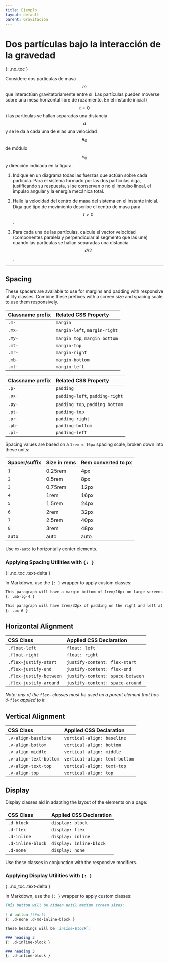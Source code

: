 ```yaml
---
title: Ejemplo
layout: default
parent: Gravitación
---
```


# Dos partículas bajo la interacción de la gravedad
{: .no_toc }

Considere dos partículas de masa $$m$$ que interactúan gravitatoriamente entre sí. Las partículas pueden moverse sobre una mesa horizontal libre de rozamiento. En el instante inicial ($$t = 0$$) las partículas se hallan separadas una distancia $$d$$ y se le da a cada una de ellas una velocidad $$\mathbf{v}_0$$ de módulo $$v_0$$ y dirección indicada en la figura.

1. Indique en un diagrama todas las fuerzas que actúan sobre cada partícula. Para el sistema formado por las dos partículas diga, justificando su respuesta, si se conservan o no el impulso lineal, el impulso angular y la energía mecánica total.

2. Halle la velocidad del centro de masa del sistema en el instante inicial. Diga qué tipo de movimiento describe el centro de masa para $$t > 0$$.

3. Para cada una de las partículas, calcule el vector velocidad (componentes paralela y perpendicular al segmento que las une) cuando las partículas se hallan separadas una distancia $$d/2$$.

---

## Spacing

These spacers are available to use for margins and padding with responsive utility classes. Combine these prefixes with a screen size and spacing scale to use them responsively.

| Classname prefix | Related CSS Property          |
|:-----------------|:------------------------------|
| `.m-`            | `margin`                      |
| `.mx-`           | `margin-left`, `margin-right` |
| `.my-`           | `margin top`, `margin bottom` |
| `.mt-`           | `margin-top`                  |
| `.mr-`           | `margin-right`                |
| `.mb-`           | `margin-bottom`               |
| `.ml-`           | `margin-left`                 |

| Classname prefix | Related CSS Property            |
|:-----------------|:--------------------------------|
| `.p-`            | `padding`                       |
| `.px-`           | `padding-left`, `padding-right` |
| `.py-`           | `padding top`, `padding bottom` |
| `.pt-`           | `padding-top`                   |
| `.pr-`           | `padding-right`                 |
| `.pb-`           | `padding-bottom`                |
| `.pl-`           | `padding-left`                  |

Spacing values are based on a `1rem = 16px` spacing scale, broken down into these units:

| Spacer/suffix  | Size in rems  | Rem converted to px |
|:---------------|:--------------|:--------------------|
| `1`            | 0.25rem       | 4px                 |
| `2`            | 0.5rem        | 8px                 |
| `3`            | 0.75rem       | 12px                |
| `4`            | 1rem          | 16px                |
| `5`            | 1.5rem        | 24px                |
| `6`            | 2rem          | 32px                |
| `7`            | 2.5rem        | 40px                |
| `8`            | 3rem          | 48px                |
| `auto`         | auto          | auto                |

Use `mx-auto` to horizontally center elements.

### Applying Spacing Utilities with `{: }`
{: .no_toc .text-delta }

In Markdown, use the `{: }` wrapper to apply custom classes:

```markdown
This paragraph will have a margin bottom of 1rem/16px on large screens.
{: .mb-lg-4 }

This paragraph will have 2rem/32px of padding on the right and left at all screen sizes.
{: .px-6 }
```

## Horizontal Alignment

| CSS Class               | Applied CSS Declaration          |
|:------------------------|:---------------------------------|
| `.float-left`           | `float: left`                    |
| `.float-right`          | `float: right`                   |
| `.flex-justify-start`   | `justify-content: flex-start`    |
| `.flex-justify-end`     | `justify-content: flex-end`      |
| `.flex-justify-between` | `justify-content: space-between` |
| `.flex-justify-around`  | `justify-content: space-around`  |

_Note: any of the `flex-` classes must be used on a parent element that has `d-flex` applied to it._

## Vertical Alignment

| CSS Class              | Applied CSS Declaration         |
|:-----------------------|:--------------------------------|
| `.v-align-baseline`    | `vertical-align: baseline`      |
| `.v-align-bottom`      | `vertical-align: bottom`        |
| `.v-align-middle`      | `vertical-align: middle`        |
| `.v-align-text-bottom` | `vertical-align: text-bottom`   |
| `.v-align-text-top`    | `vertical-align: text-top`      |
| `.v-align-top`         | `vertical-align: top`           |

## Display

Display classes aid in adapting the layout of the elements on a page:

| CSS Class         | Applied CSS Declaration |
|:------------------|:------------------------|
| `.d-block`        | `display: block`        |
| `.d-flex`         | `display: flex`         |
| `.d-inline`       | `display: inline`       |
| `.d-inline-block` | `display: inline-block` |
| `.d-none`         | `display: none`         |

Use these classes in conjunction with the responsive modifiers.

### Applying Display Utilities with `{: }`
{: .no_toc .text-delta }

In Markdown, use the `{: }` wrapper to apply custom classes:

```markdown
This button will be hidden until medium screen sizes:

[ A button ](#url)
{: .d-none .d-md-inline-block }

These headings will be `inline-block`:

### heading 3
{: .d-inline-block }

### heading 3
{: .d-inline-block }
```
